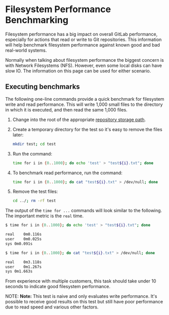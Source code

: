 # Filesystem Performance Benchmarking

Filesystem performance has a big impact on overall GitLab performance,
especially for actions that read or write to Git repositories. This information
will help benchmark filesystem performance against known good and bad real-world
systems.

Normally when talking about filesystem performance the biggest concern is
with Network Filesystems (NFS). However, even some local disks can have slow
IO. The information on this page can be used for either scenario.

## Executing benchmarks

The following one-line commands provide a quick benchmark for filesystem write and read
performance. This will write 1,000 small files to the directory in which it is
executed, and then read the same 1,000 files.

1. Change into the root of the appropriate
   [repository storage path](../repository_storage_paths.md).
1. Create a temporary directory for the test so it's easy to remove the files later:

    ```sh
    mkdir test; cd test
    ```
1. Run the command:

    ```sh
    time for i in {0..1000}; do echo 'test' > "test${i}.txt"; done
    ```
1. To benchmark read performance, run the command:

    ```sh
    time for i in {0..1000}; do cat "test${i}.txt" > /dev/null; done
    ```
1. Remove the test files:

   ```sh
   cd ../; rm -rf test
   ```

The output of the `time for ...` commands will look similar to the following. The
important metric is the `real` time.

```sh
$ time for i in {0..1000}; do echo 'test' > "test${i}.txt"; done

real	0m0.116s
user	0m0.025s
sys	0m0.091s

$ time for i in {0..1000}; do cat "test${i}.txt" > /dev/null; done

real    0m3.118s
user    0m1.267s
sys 0m1.663s
```

From experience with multiple customers, this task should take under 10
seconds to indicate good filesystem performance. 

NOTE: **Note:**
This test is naive and only evaluates write performance. It's possible to 
receive good results on this test but still have poor performance due to read 
speed and various other factors. 